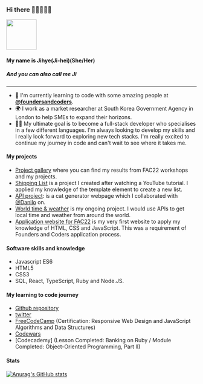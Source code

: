 ### Hi there 👋👋👋👋👋 

<img src="https://media.giphy.com/media/dxn6fRlTIShoeBr69N/giphy.gif" width="80" height="80">

#### My name is Jihye(Ji-hei)(She/Her)  
##### And you can also call me Ji 

---

- 🌱 I'm currently learning to code with some amazing people at [**@foundersandcoders**](https://github.com/foundersandcoders).
- 🌍 I work as a market researcher at South Korea Government Agency in London to help SMEs to expand their horizons.
- 👩‍💻 My ultimate goal is to become a full-stack developer who specialises in a few different languages. I'm always looking to develop my skills and I really look forward to exploring new tech stacks. I'm really excited to continue my journey in code and can't wait to see where it takes me.

#### My projects 
- [Project gallery](https://jijip41.github.io/Ji-Projects-Gallery/) where you can find my results from FAC22 workshops and my projects.
- [Shipping List](https://jijip41.github.io/Shopping-list/) is a project I created after watching a YouTube tutorial. I applied my knowledge of the template element to create a new list. 
- [API project](https://fac22.github.io/tiger-not-a-cat/): is a cat generator webpage which I collaborated with [@Danilo](https://github.com/danilo-cupido) on.
- [World time & weather](https://jijip41.github.io/world-time-weather/) is my ongoing project. I would use APIs to get local time and weather from around the world.
- [Application website for FAC22](https://jijip41.github.io/my-website) is my very first website to apply my knowledge of HTML, CSS and JavaScript. This was a requirement of Founders and Coders application process. 


#### Software skills and knowledge
- Javascript ES6
- HTML5
- CSS3
- SQL, React, TypeScript, Ruby and Node.JS.

#### My learning to code journey
- [Github repository](https://github.com/jijip41/FAC22-Pre-Programme)
- [twitter](https://twitter.com/jihye_pak)
- [FreeCodeCamp](https://www.freecodecamp.org/jhp) (Certification: Responsive Web Design
 and JavaScript Algorithms and Data Structures)
- [Codewars](https://www.codewars.com/users/Jihye_P)
- [Codecademy] (Lesson Completed: Banking on Ruby / Module Completed: Object-Oriented Programming, Part II)

#### Stats
[![Anurag's GitHub stats](https://github-readme-stats.vercel.app/api?username=jijip41)](https://github.com/anuraghazra/github-readme-stats)

